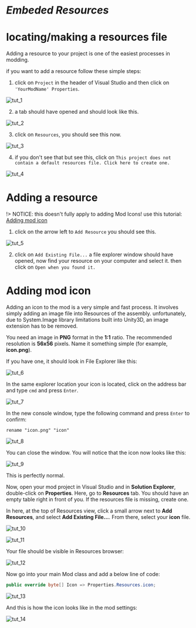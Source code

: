 # *Embeded Resources* #

# locating/making a resources file

Adding a resource to your project is one of the easiest processes in modding.

if you want to add a resource follow these simple steps:

1. click on `Project` in the header of Visual Studio and then click on `'YourModName' Properties`.

![tut_1](/EmbededResources/Media/1.png)

2. a tab should have opened and should look like this.

![tut_2](/EmbededResources/Media/2.png)

3. click on `Resources`, you should see this now.

![tut_3](/EmbededResources/Media/3.png)

4. if you don't see that but see this, click on  `This project does not contain a default resources file. Click here to create one.`

![tut_4](/EmbededResources/Media/4.png)

# Adding a resource

!> NOTICE: this doesn't fully apply to adding Mod Icons! use this tutorial: [Adding mod icon](ForCreators/EmbededResources.md?id=adding-mod-icon)

1. click on the arrow left to `Add Resource` you should see this.

![tut_5](/EmbededResources/Media/5.png)

2. click on `Add Existing File...` a file explorer window should have opened, now find your resource on your computer and select it. then click on `Open when you found it.`

# Adding mod icon

Adding an icon to the mod is a very simple and fast process. It involves simply adding an image file into Resources of the assembly. unfortunately, due to System.Image library limitations built into Unity3D, an image extension has to be removed.

You need an image in **PNG** format in the **1:1** ratio. The recommended resolution is **56x56** pixels. Name it something simple (for example, **icon.png**).

If you have one, it should look in File Explorer like this:

![tut_6](/AddingModIcon/Media/1.png)

In the same explorer location your icon is located, click on the address bar and type `cmd` and press `Enter`.

![tut_7](/AddingModIcon/Media/2.png)

In the new console window, type the following command and press `Enter` to confirm:

```batch
rename "icon.png" "icon"
```

![tut_8](/AddingModIcon/Media/3.png)

You can close the window. You will notice that the icon now looks like this:

![tut_9](/AddingModIcon/Media/4.png)

This is perfectly normal.

Now, open your mod project in Visual Studio and in **Solution Explorer**, double-click on **Properties**. Here, go to **Resources** tab. You should have an empty table right in front of you. If the resources file is missing, create one.

In here, at the top of Resources view, click a small arrow next to **Add Resources**, and select **Add Existing File...**. From there, select your **icon** file.

![tut_10](/AddingModIcon/Media/5.png)

![tut_11](/AddingModIcon/Media/6.png)

Your file should be visible in Resources browser:

![tut_12](/AddingModIcon/Media/7.png)

Now go into your main Mod class and add a below line of code:

```csharp
public override byte[] Icon => Properties.Resources.icon;
```

![tut_13](/AddingModIcon/Media/8.png)

And this is how the icon looks like in the mod settings:

![tut_14](/AddingModIcon/Media/9.png)
